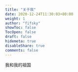 ```yaml
---
title: "关于我"
date: 2020-12-24T11:30:03+80:00
weight: 1
author: "fifsky"
showToc: false
TocOpen: false
draft: false
hidemeta: true
disableShare: true
comments: false
---
```


我和我的祖国